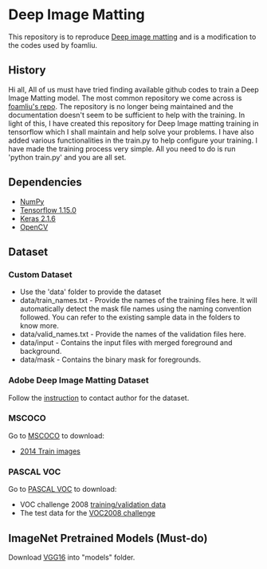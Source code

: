 # Deep Image Matting
This repository is to reproduce [Deep image matting](https://arxiv.org/abs/1703.03872) and is a modification to the codes used by foamliu.

## History

Hi all,
	All of us must have tried finding available github codes to train a Deep Image Matting model. The most common repository we come across is [foamliu's repo](https://github.com/foamliu/Deep-Image-Matting). The repository is no longer being maintained and the documentation doesn't seem to be sufficient to help with the training. In light of this, I have created this repository for Deep Image matting training in tensorflow which I shall maintain and help solve your problems. I have also added various functionalities in the train.py to help configure your training.
I have made the training process very simple. All you need to do is run 'python train.py' and you are all set.

## Dependencies
- [NumPy](http://docs.scipy.org/doc/numpy-1.10.1/user/install.html)
- [Tensorflow 1.15.0](https://www.tensorflow.org/)
- [Keras 2.1.6](https://keras.io/#installation)
- [OpenCV](https://opencv-python-tutroals.readthedocs.io/en/latest/)

## Dataset

### Custom Dataset
- Use the 'data' folder to provide the dataset
- data/train_names.txt - Provide the names of the training files here. It will automatically detect the mask file names using the naming convention followed. You can refer to the existing sample data in the folders to know more.
- data/valid_names.txt - Provide the names of the validation files here.
- data/input - Contains the input files with merged foreground and background.
- data/mask - Contains the binary mask for foregrounds.

### Adobe Deep Image Matting Dataset
Follow the [instruction](https://sites.google.com/view/deepimagematting) to contact author for the dataset.

### MSCOCO
Go to [MSCOCO](http://cocodataset.org/#download) to download:
* [2014 Train images](http://images.cocodataset.org/zips/train2014.zip)


### PASCAL VOC
Go to [PASCAL VOC](http://host.robots.ox.ac.uk/pascal/VOC/) to download:
* VOC challenge 2008 [training/validation data](http://host.robots.ox.ac.uk/pascal/VOC/voc2008/VOCtrainval_14-Jul-2008.tar)
* The test data for the [VOC2008 challenge](http://host.robots.ox.ac.uk/pascal/VOC/voc2008/index.html#testdata)

## ImageNet Pretrained Models (Must-do)
Download [VGG16](https://github.com/fchollet/deep-learning-models/releases/download/v0.1/vgg16_weights_tf_dim_ordering_tf_kernels.h5) into "models" folder.


